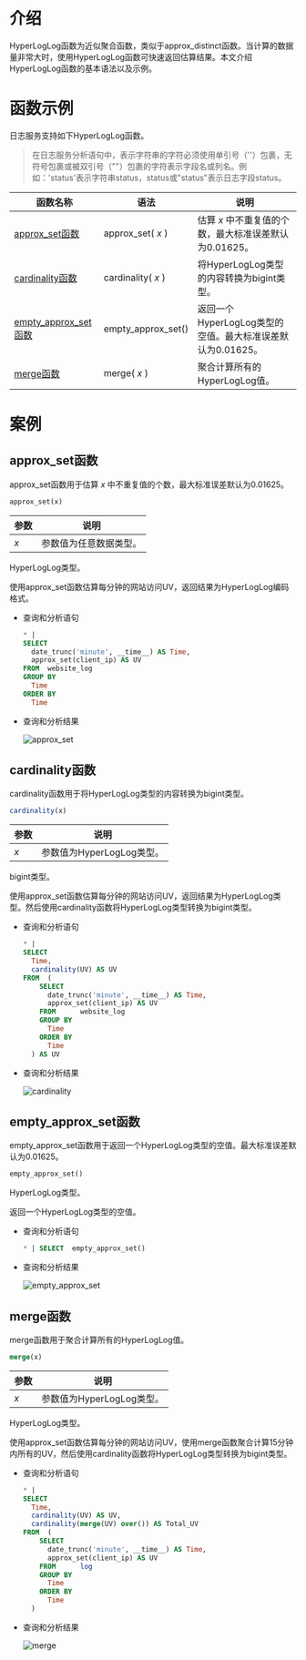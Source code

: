 # 介绍
HyperLogLog函数为近似聚合函数，类似于approx_distinct函数。当计算的数据量非常大时，使用HyperLogLog函数可快速返回估算结果。本文介绍HyperLogLog函数的基本语法以及示例。


# 函数示例
日志服务支持如下HyperLogLog函数。
>在日志服务分析语句中，表示字符串的字符必须使用单引号（''）包裹，无符号包裹或被双引号（""）包裹的字符表示字段名或列名。例如：'status'表示字符串status，status或"status"表示日志字段status。


|                                     函数名称                                      |         语法         |                   说明                   |
|-------------------------------------------------------------------------------|--------------------|----------------------------------------|
| [approx_set函数](#approx_set函数)       | approx_set( *x* )  | 估算 *x* 中不重复值的个数，最大标准误差默认为0.01625。      |
| [cardinality函数](#cardinality函数)      | cardinality( *x* ) | 将HyperLogLog类型的内容转换为bigint类型。          |
| [empty_approx_set函数](#empty_approx_set函数) | empty_approx_set() | 返回一个HyperLogLog类型的空值。最大标准误差默认为0.01625。 |
| [merge函数](#merge函数)            | merge( *x* )       | 聚合计算所有的HyperLogLog值。                   |


# 案例
approx_set函数 
---------------------------------

approx_set函数用于估算 *x* 中不重复值的个数，最大标准误差默认为0.01625。

```sql
approx_set(x)
```



| 参数  |     说明      |
|-----|-------------|
| *x* | 参数值为任意数据类型。 |



HyperLogLog类型。

使用approx_set函数估算每分钟的网站访问UV，返回结果为HyperLogLog编码格式。

* 查询和分析语句

  ```sql
  * |
  SELECT
    date_trunc('minute', __time__) AS Time,
    approx_set(client_ip) AS UV
  FROM  website_log
  GROUP BY
    Time
  ORDER BY
    Time
  ```

  

* 查询和分析结果
  
  ![approx_set](https://help-static-aliyun-doc.aliyuncs.com/assets/img/zh-CN/9463711361/p325162.png)




cardinality函数 
----------------------------------

cardinality函数用于将HyperLogLog类型的内容转换为bigint类型。

```sql
cardinality(x)
```



| 参数  |         说明         |
|-----|--------------------|
| *x* | 参数值为HyperLogLog类型。 |



bigint类型。

使用approx_set函数估算每分钟的网站访问UV，返回结果为HyperLogLog类型。然后使用cardinality函数将HyperLogLog类型转换为bigint类型。

* 查询和分析语句

  ```sql
  * |
  SELECT
    Time,
    cardinality(UV) AS UV
  FROM  (
      SELECT
        date_trunc('minute', __time__) AS Time,
        approx_set(client_ip) AS UV
      FROM      website_log
      GROUP BY
        Time
      ORDER BY
        Time
    ) AS UV
  ```

  

* 查询和分析结果

  ![cardinality](https://help-static-aliyun-doc.aliyuncs.com/assets/img/zh-CN/9463711361/p325181.png)




empty_approx_set函数 
---------------------------------------

empty_approx_set函数用于返回一个HyperLogLog类型的空值。最大标准误差默认为0.01625。

```sql
empty_approx_set()
```



HyperLogLog类型。

返回一个HyperLogLog类型的空值。

* 查询和分析语句

  ```sql
  * | SELECT  empty_approx_set()
  ```

  

* 查询和分析结果

  ![empty_approx_set](https://help-static-aliyun-doc.aliyuncs.com/assets/img/zh-CN/9463711361/p325211.png)




merge函数 
----------------------------

merge函数用于聚合计算所有的HyperLogLog值。

```sql
merge(x)
```



| 参数  |         说明         |
|-----|--------------------|
| *x* | 参数值为HyperLogLog类型。 |



HyperLogLog类型。

使用approx_set函数估算每分钟的网站访问UV，使用merge函数聚合计算15分钟内所有的UV，然后使用cardinality函数将HyperLogLog类型转换为bigint类型。

* 查询和分析语句

  ```sql
  * |
  SELECT
    Time,
    cardinality(UV) AS UV,
    cardinality(merge(UV) over()) AS Total_UV
  FROM  (
      SELECT
        date_trunc('minute', __time__) AS Time,
        approx_set(client_ip) AS UV
      FROM      log
      GROUP BY
        Time
      ORDER BY
        Time
    )
  ```

  

* 查询和分析结果
  
  ![merge](https://help-static-aliyun-doc.aliyuncs.com/assets/img/zh-CN/9463711361/p325227.png)